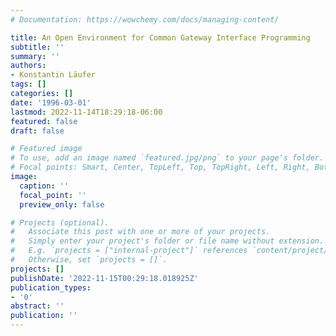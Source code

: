 ```yaml
---
# Documentation: https://wowchemy.com/docs/managing-content/

title: An Open Environment for Common Gateway Interface Programming
subtitle: ''
summary: ''
authors:
- Konstantin Läufer
tags: []
categories: []
date: '1996-03-01'
lastmod: 2022-11-14T18:29:18-06:00
featured: false
draft: false

# Featured image
# To use, add an image named `featured.jpg/png` to your page's folder.
# Focal points: Smart, Center, TopLeft, Top, TopRight, Left, Right, BottomLeft, Bottom, BottomRight.
image:
  caption: ''
  focal_point: ''
  preview_only: false

# Projects (optional).
#   Associate this post with one or more of your projects.
#   Simply enter your project's folder or file name without extension.
#   E.g. `projects = ["internal-project"]` references `content/project/deep-learning/index.md`.
#   Otherwise, set `projects = []`.
projects: []
publishDate: '2022-11-15T00:29:18.018925Z'
publication_types:
- '0'
abstract: ''
publication: ''
---
```

